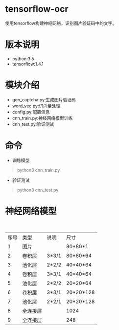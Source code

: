 # tensorflow-ocr
使用tensorflow构建神经网络，识别图片验证码中的文字。<br/>

# 版本说明
 - python:3.5
 - tensorflow:1.4.1
 
 # 模块介绍
 - gen_captcha.py:生成图片验证码
 - word_vec.py:词向量处理
 - config.py:配置信息
 - cnn_train.py:神经网络模型训练
 - cnn_test.py:验证测试
 
 # 命令
 - 训练模型
 > python3 cnn_train.py
 - 验证测试
 > python3 cnn_test.py
 
 # 神经网络模型
 <table>
  <tr>
   <td>序号</td>
   <td>类型</td>
   <td>说明</td>
   <td>尺寸</td>
  </tr>
  <tr>
   <td>1</td>
   <td>图片</td>
   <td></td>
   <td>80*80*1</td>
  </tr>
  <tr>
   <td>2</td>
   <td>卷积层</td>
   <td>3*3/1</td>
   <td>80*80*64</td>
  </tr>
  <tr>
   <td>3</td>
   <td>池化层</td>
   <td>2*2/2</td>
   <td>40*40*64</td>
  </tr>
  <tr>
   <td>4</td>
   <td>卷积层</td>
   <td>3*3/1</td>
   <td>40*40*64</td>
  </tr>
  <tr>
   <td>5</td>
   <td>池化层</td>
   <td>2*2/2</td>
   <td>20*20*64</td>
  </tr>
  <tr>
   <td>6</td>
   <td>卷积层</td>
   <td>3*3/1</td>
   <td>20*20*128</td>
  </tr>
  <tr>
   <td>7</td>
   <td>池化层</td>
   <td>2*2/1</td>
   <td>20*20*128</td>
  </tr>
  <tr>
   <td>8</td>
   <td>全连接层</td>
   <td></td>
   <td>1024</td>
  </tr>
  <tr>
   <td>9</td>
   <td>全连接层</td>
   <td></td>
   <td>248</td>
  </tr>
 </table>
